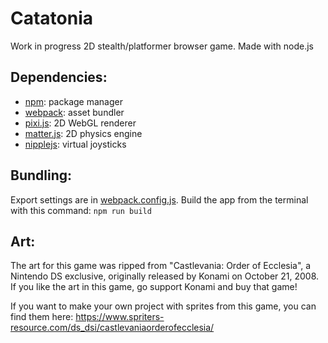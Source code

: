 # Catatonia
 
Work in progress 2D stealth/platformer browser game. Made with node.js

## Dependencies:
* [npm](https://www.npmjs.com/get-npm):  package manager
* [webpack](https://webpack.js.org/guides/getting-started/):  asset bundler 
* [pixi.js](https://www.pixijs.com/):  2D WebGL renderer
* [matter.js](https://www.npmjs.com/package/matter-js):  2D physics engine 
* [nipplejs](https://www.npmjs.com/package/nipplejs):  virtual joysticks

## Bundling:
Export settings are in [webpack.config.js](https://github.com/abobco/Catatonia/blob/master/webpack.config.js).
Build the app from the terminal with this command:
 `
 npm run build
 `

## Art:
The art for this game was ripped from "Castlevania: Order of Ecclesia", a Nintendo DS exclusive, originally released by Konami on October 21, 2008. If you like the art in this game, go support Konami and buy that game! 

If you want to make your own project with sprites from this game, you can find them here:
https://www.spriters-resource.com/ds_dsi/castlevaniaorderofecclesia/
